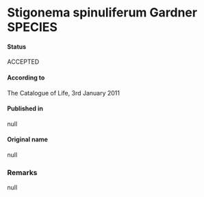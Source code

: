 # Stigonema spinuliferum Gardner SPECIES

#### Status
ACCEPTED

#### According to
The Catalogue of Life, 3rd January 2011

#### Published in
null

#### Original name
null

### Remarks
null